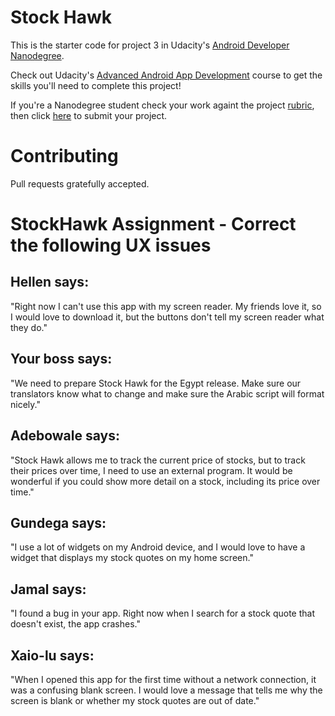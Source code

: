 # Stock Hawk

This is the starter code for project 3 in Udacity's [Android Developer Nanodegree](https://www.udacity.com/course/android-developer-nanodegree-by-google--nd801). 

Check out Udacity's [Advanced Android App Development](https://www.udacity.com/course/advanced-android-app-development--ud855) course to get the skills you'll need to complete this project!

If you're a Nanodegree student check your work againt the project [rubric](https://review.udacity.com/#!/rubrics/140/view), then click [here](https://classroom.udacity.com/nanodegrees/nd801/parts/8011345406/project) to submit your project.

# Contributing

Pull requests gratefully accepted.

# StockHawk Assignment - Correct the following UX issues


## Hellen says:
"Right now I can't use this app with my screen reader. My friends love it, so I would
love to download it, but the buttons don't tell my screen reader what they do."

## Your boss says:
"We need to prepare Stock Hawk for the Egypt release. Make sure our translators know
what to change and make sure the Arabic script will format nicely."

## Adebowale says:
"Stock Hawk allows me to track the current price of stocks, but to track their prices
over time, I need to use an external program. It would be wonderful if you could show
more detail on a stock, including its price over time."

## Gundega says:
"I use a lot of widgets on my Android device, and I would love to have a widget that
displays my stock quotes on my home screen."

## Jamal says:
"I found a bug in your app. Right now when I search for a stock quote that doesn't
exist, the app crashes."

## Xaio-lu says:
"When I opened this app for the first time without a network connection, it was a
confusing blank screen. I would love a message that tells me why the screen is blank
or whether my stock quotes are out of date."
